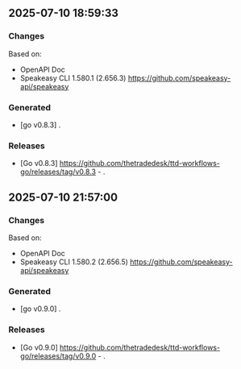 

## 2025-07-10 18:59:33
### Changes
Based on:
- OpenAPI Doc  
- Speakeasy CLI 1.580.1 (2.656.3) https://github.com/speakeasy-api/speakeasy
### Generated
- [go v0.8.3] .
### Releases
- [Go v0.8.3] https://github.com/thetradedesk/ttd-workflows-go/releases/tag/v0.8.3 - .

## 2025-07-10 21:57:00
### Changes
Based on:
- OpenAPI Doc  
- Speakeasy CLI 1.580.2 (2.656.5) https://github.com/speakeasy-api/speakeasy
### Generated
- [go v0.9.0] .
### Releases
- [Go v0.9.0] https://github.com/thetradedesk/ttd-workflows-go/releases/tag/v0.9.0 - .